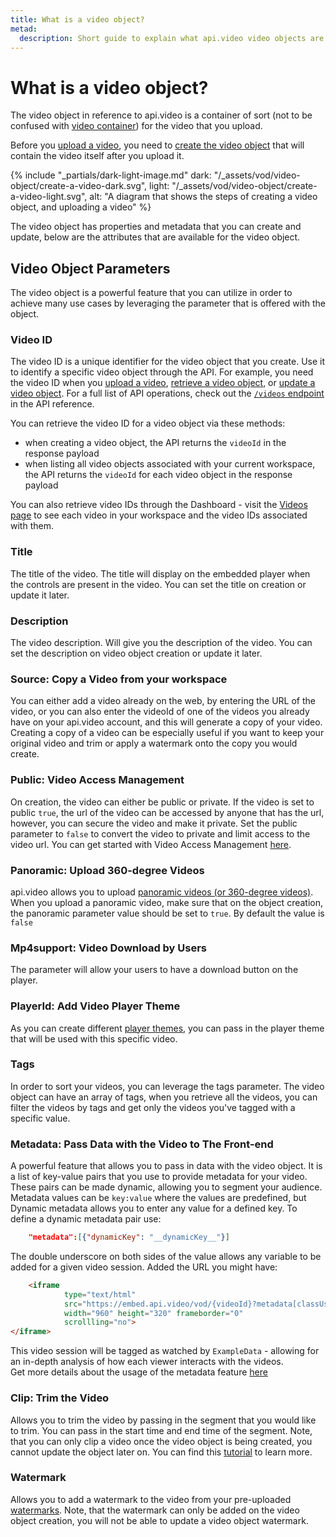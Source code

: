 ```yaml
---
title: What is a video object?
metad:
  description: Short guide to explain what api.video video objects are.
---
```


# What is a video object?

The video object in reference to api.video is a container of sort (not to be confused with [video container](https://headendinfo.com/video-container/)) for the video that you upload.

Before you [upload a video](/reference/api/Videos#upload-a-video), you need to [create the video object](/reference/api/Videos#create-a-video-object) that will contain the video itself after you upload it. 

{% include "_partials/dark-light-image.md" dark: "/_assets/vod/video-object/create-a-video-dark.svg", light: "/_assets/vod/video-object/create-a-video-light.svg", alt: "A diagram that shows the steps of creating a video object, and uploading a video"  %}

The video object has properties and metadata that you can create and update, below are the attributes that are available for the video object.

## Video Object Parameters

The video object is a powerful feature that you can utilize in order to achieve many use cases by leveraging the parameter that is offered with the object.

### Video ID

The video ID is a unique identifier for the video object that you create. Use it to identify a specific video object through the API. For example, you need the video ID when you [upload a video](https://docs.api.video/reference/api/Videos#upload-a-video), [retrieve a video object](https://docs.api.video/reference/api/Videos#retrieve-a-video-object), or [update a video object](https://docs.api.video/reference/api/Videos#update-a-video-object). For a full list of API operations, check out the [`/videos` endpoint](https://docs.api.video/reference/api/Videos) in the API reference.

You can retrieve the video ID for a video object via these methods:

* when creating a video object, the API returns the `videoId` in the response payload
* when listing all video objects associated with your current workspace, the API returns the `videoId` for each video object in the response payload

You can also retrieve video IDs through the Dashboard - visit the [Videos page](https://dashboard.api.video/videos) to see each video in your workspace and the video IDs associated with them.


### Title

The title of the video. The title will display on the embedded player when the controls are present in the video. You can set the title on creation or update it later.

### Description

The video description. Will give you the description of the video. You can set the description on video object creation or update it later.

### Source: Copy a Video from your workspace

You can either add a video already on the web, by entering the URL of the video, or you can also enter the videoId of one of the videos you already have on your api.video account, and this will generate a copy of your video. Creating a copy of a video can be especially useful if you want to keep your original video and trim or apply a watermark onto the copy you would create.

### Public: Video Access Management

On creation, the video can either be public or private. If the video is set to public `true`, the url of the video can be accessed by anyone that has the url, however, you can secure the video and make it private. Set the public parameter to `false` to convert the video to private and limit access to the video url. You can get started with Video Access Management [here](/delivery-analytics/video-privacy-access-management).

### Panoramic: Upload 360-degree Videos

api.video allows you to upload [panoramic videos (or 360-degree videos)](https://en.wikipedia.org/wiki/360-degree_video). When you upload a panoramic video, make sure that on the object creation, the panoramic parameter value should be set to `true`. By default the value is `false`

### Mp4support: Video Download by Users

The parameter will allow your users to have a download button on the player.

### PlayerId: Add Video Player Theme

As you can create different [player themes](/reference/api/Player-Themes), you can pass in the player theme that will be used with this specific video.

### Tags

In order to sort your videos, you can leverage the tags parameter. The video object can have an array of tags, when you retrieve all the videos, you can filter the videos by tags and get only the videos you've tagged with a specific value.

### Metadata: Pass Data with the Video to The Front-end

A powerful feature that allows you to pass in data with the video object. It is a list of key-value pairs that you use to provide metadata for your video. These pairs can be made dynamic, allowing you to segment your audience.  
Metadata values can be `key:value` where the values are predefined, but Dynamic metadata allows you to enter any value for a defined key. To define a dynamic metadata pair use:

```json
    "metadata":[{"dynamicKey": "__dynamicKey__"}]
```

The double underscore on both sides of the value allows any variable to be added for a given video session. Added the URL you might have:

```html
    <iframe
            type="text/html"
            src="https://embed.api.video/vod/{videoId}?metadata[classUserName]=ExampleData" 
            width="960" height="320" frameborder="0"
            scrollling="no">
</iframe>
```

This video session will be tagged as watched by `ExampleData` - allowing for an in-depth analysis of how each viewer interacts with the videos.  
Get more details about the usage of the metadata feature [here](https://api.video/blog/endpoints/dynamic-metadata/)

### Clip: Trim the Video

Allows you to trim the video by passing in the segment that you would like to trim. You can pass in the start time and end time of the segment. Note, that you can only clip a video once the video object is being created, you cannot update the object later on. You can find this [tutorial](https://api.video/blog/tutorials/how-to-create-a-video-clip/) to learn more.

### Watermark

Allows you to add a watermark to the video from your pre-uploaded [watermarks](/reference/api/Watermarks). Note, that the watermark can only be added on the video object creation, you will not be able to update a video object watermark.